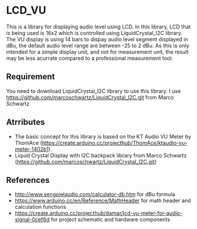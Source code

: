 # LCD_VU
This is a library for displaying audio level using LCD. In this library, LCD that is being used is 16x2 which is controlled using LiquidCrystal_I2C library. The VU display is using 14 bars to dispay audio level segment displayed in dBu, the default audio level range are between -25 to 2 dBu.
As this is only intended for a simple display unit, and not for measurement unit, the result may be less acurrate compared to a professional measurement tool.

## Requirement
You need to download LiquidCrystal_I2C library to use this library.
I use https://github.com/marcoschwartz/LiquidCrystal_I2C.git from Marco Schwartz

Atrributes
-
- The basic concept for this library is based on the KT Audio VU Meter by ThomAce (https://create.arduino.cc/projecthub/ThomAce/ktaudio-vu-meter-1402b1).
- Liquid Crystal Display with I2C backpack library from Marco Schwartz (https://github.com/marcoschwartz/LiquidCrystal_I2C.git)

References
-
- http://www.sengpielaudio.com/calculator-db.htm for dBu formula
- https://www.arduino.cc/en/Reference/MathHeader for math header and calculation functions
- https://create.arduino.cc/projecthub/damar/lcd-vu-meter-for-audio-signal-0cef6d for project schematic and hardware components
